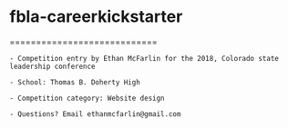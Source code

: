 # fbla-careerkickstarter
============================

	- Competition entry by Ethan McFarlin for the 2018, Colorado state leadership conference

	- School: Thomas B. Doherty High

	- Competition category: Website design

	- Questions? Email ethanmcfarlin@gmail.com